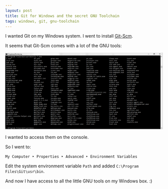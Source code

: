 ```yaml
---
layout: post
title: Git for Windows and the secret GNU Toolchain
tags: windows, git, gnu-toolchain
---
```


I wanted Git on my Windows system. I went to install [Git-Scm](https://git-scm.com/).

It seems that Git-Scm comes with a lot of the GNU tools:

![Eingabeaufforderung](https://github.com/ikem-krueger/ikem-krueger.github.io/raw/master/images/git-gnu-tools.png)

I wanted to access them on the console.

So I went to:

```
My Computer ‣ Properties ‣ Advanced ‣ Environment Variables
```

Edit the system environment variable `Path` and added `C:\Program Files\Git\usr\bin`.

And now I have access to all the little GNU tools on my Windows box. :)
